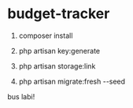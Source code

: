 # budget-tracker

1. composer install

2. php artisan key:generate

3. php artisan storage:link

4. php artisan migrate:fresh --seed

bus labi!
